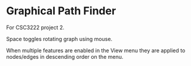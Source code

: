 Graphical Path Finder
=====================

For CSC3222 project 2.

Space toggles rotating graph using mouse.

When multiple features are enabled in the View menu they are applied to
nodes/edges in descending order on the menu.
